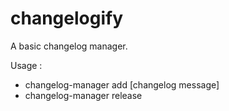 # changelogify

A basic changelog manager.

Usage : 
- changelog-manager add [changelog message]
- changelog-manager release